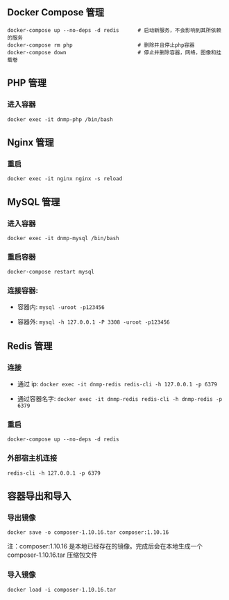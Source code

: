## Docker Compose 管理

```shell
docker-compose up --no-deps -d redis      # 启动新服务，不会影响到其所依赖的服务
docker-compose rm php                     # 删除并且停止php容器
docker-compose down                       # 停止并删除容器，网络，图像和挂载卷
```

## PHP 管理

### 进入容器

```shell
docker exec -it dnmp-php /bin/bash
```

## Nginx 管理

### 重启

```shell
docker exec -it nginx nginx -s reload
```

## MySQL 管理

### 进入容器

```shell
docker exec -it dnmp-mysql /bin/bash
```

### 重启容器

```shell
docker-compose restart mysql
```

### 连接容器:

- 容器内: `mysql -uroot -p123456`

- 容器外: `mysql -h 127.0.0.1 -P 3308 -uroot -p123456`

## Redis 管理

### 连接

- 通过 ip: `docker exec -it dnmp-redis redis-cli -h 127.0.0.1 -p 6379`

- 通过容器名字: `docker exec -it dnmp-redis redis-cli -h dnmp-redis -p 6379`

### 重启

```shell
docker-compose up --no-deps -d redis
```

### 外部宿主机连接

`redis-cli -h 127.0.0.1 -p 6379`

## 容器导出和导入

### 导出镜像

```shell
docker save -o composer-1.10.16.tar composer:1.10.16
```

注：composer:1.10.16 是本地已经存在的镜像。完成后会在本地生成一个 composer-1.10.16.tar 压缩包文件

### 导入镜像

```shell
docker load -i composer-1.10.16.tar
```
